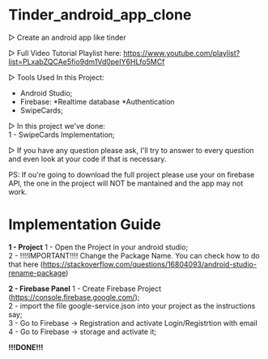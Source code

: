 # Tinder_android_app_clone

▷ Create an android app like tinder

▷ Full Video Tutorial Playlist here: https://www.youtube.com/playlist?list=PLxabZQCAe5fio9dm1Vd0peIY6HLfo5MCf

▷ Tools Used In this Project:
- Android Studio;
- Firebase:
    *Realtime database
    *Authentication
 - SwipeCards;

▷ In this project we've done:<br />
1 - SwipeCards Implementation;<br />

▷ If you have any question please ask, I'll try to answer to every question and even look at your code if that is necessary.


PS: If ou're going to download the full project please use your on firebase API, the one in the project will NOT be mantained and the app may not work.


# Implementation Guide

**1 - Project**
1 - Open the Project in your android studio;<br />
2 - !!!!IMPORTANT!!!! Change the Package Name. You can check how to do that here (https://stackoverflow.com/questions/16804093/android-studio-rename-package)<br />


**2 - Firebase Panel**
1 - Create Firebase Project (https://console.firebase.google.com/);<br />
2 - import the file google-service.json into your project as the instructions say;<br />
3 - Go to Firebase -> Registration and activate Login/Registrtion with email<br />
4 - Go to Firebase -> storage and activate it;<br />


**!!!DONE!!!**

